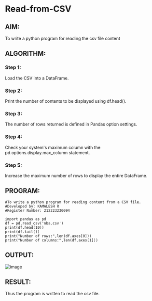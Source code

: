 # Read-from-CSV

## AIM:
To write a python program for reading the csv file content

## ALGORITHM:

### Step 1:
Load the CSV into a DataFrame.

### Step 2:
Print the number of contents to be displayed using df.head().

### Step 3:
The number of rows returned is defined in Pandas option settings.

### Step 4:
Check your system's maximum column with the pd.options.display.max_column statement.

### Step 5:
Increase the maximum number of rows to display the entire DataFrame.

## PROGRAM:
```
#To write a python program for reading content from a CSV file.
#Developed by: KAMALESH R
#Register Number: 212223230094

import pandas as pd
df = pd.read_csv('nba.csv')
print(df.head(10))
print(df.tail())
print("Number of rows:",len(df.axes[0]))
print("Number of columns:",len(df.axes[1]))
```

## OUTPUT:
![image](https://github.com/KAMALESHNITHYA/Read-from-CSV/assets/145743119/9e349019-5c79-4ab5-81d9-e27d9cad5b76)


## RESULT:
Thus the program is written to read the csv file.

